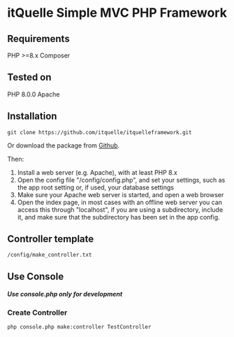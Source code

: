 # itQuelle Simple MVC PHP Framework

## Requirements
PHP >=8.x 
Composer

## Tested on 
PHP 8.0.0 Apache

## Installation
```
git clone https://github.com/itquelle/itquelleframework.git
```
Or download the package from [Github](https://github.com/itquelle/itquelleframework).

Then:
1. Install a web server (e.g. Apache), with at least PHP 8.x
2. Open the config file "/config/config.php", and set your settings, such as the app root setting or, if used, your database settings
3. Make sure your Apache web server is started, and open a web browser
4. Open the index page, in most cases with an offline web server you can access this through "localhost", if you are using a subdirectory, include it, and make sure that the subdirectory has been set in the app config.

## Controller template
```
/config/make_controller.txt
```

## Use Console
##### Use console.php only for development
### Create Controller
```php console.php make:controller TestController```
